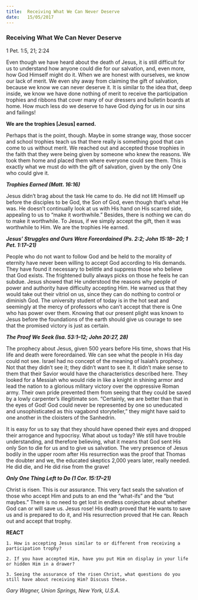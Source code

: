 ```yaml
---
title:  Receiving What We Can Never Deserve
date:   15/05/2017
---
```


### Receiving What We Can Never Deserve

1 Pet. 1:5, 21; 2:24

Even though we have heard about the death of Jesus, it is still difficult for us to understand how anyone could die for our salvation, and, even more, how God Himself might do it. When we are honest with ourselves, we know our lack of merit. We even shy away from claiming the gift of salvation, because we know we can never deserve it. It is similar to the idea that, deep inside, we know we have done nothing of merit to receive the participation trophies and ribbons that cover many of our dressers and bulletin boards at home. How much less do we deserve to have God dying for us in our sins and failings!

**We are the trophies [Jesus] earned.**

Perhaps that is the point, though. Maybe in some strange way, those soccer and school trophies teach us that there really is something good that can come to us without merit. We reached out and accepted those trophies in the faith that they were being given by someone who knew the reasons. We took them home and placed them where everyone could see them. This is exactly what we must do with the gift of salvation, given by the only One who could give it.

_**Trophies Earned (Matt. 16:16)**_

Jesus didn’t brag about the task He came to do. He did not lift Himself up before the disciples to be God, the Son of God, even though that’s what He was. He doesn’t continually look at us with His hand on His scarred side, appealing to us to “make it worthwhile.” Besides, there is nothing we can do to make it worthwhile. To Jesus, if we simply accept the gift, then it was worthwhile to Him. We are the trophies He earned.

_**Jesus’ Struggles and Ours Were Foreordained (Ps. 2:2; John 15:18– 20; 1 Pet. 1:17–21)**_

People who do not want to follow God and be held to the morality of eternity have never been willing to accept God according to His demands. They have found it necessary to belittle and suppress those who believe that God exists. The frightened bully always picks on those he feels he can subdue. Jesus showed that He understood the reasons why people of power and authority have difficulty accepting Him. He warned us that they would take out their vitriol on us, since they can do nothing to control or diminish God. The university student of today is in the hot seat and seemingly at the mercy of professors who can’t accept that there is One who has power over them. Knowing that our present plight was known to Jesus before the foundations of the earth should give us courage to see that the promised victory is just as certain.

_**The Proof We Seek (Isa. 53:1–12; John 20:27, 28)**_

The prophecy about Jesus, given 500 years before His time, shows that His life and death were foreordained. We can see what the people in His day could not see. Israel had no concept of the meaning of Isaiah’s prophecy. Not that they didn’t see it; they didn’t want to see it. It didn’t make sense to them that their Savior would have the characteristics described here. They looked for a Messiah who would ride in like a knight in shining armor and lead the nation to a glorious military victory over the oppressive Roman army. Their own pride prevented them from seeing that they could be saved by a lowly carpenter’s illegitimate son. “Certainly, we are better than that in the eyes of God! God could never be represented by one so uneducated and unsophisticated as this vagabond storyteller,” they might have said to one another in the cloisters of the Sanhedrin.

It is easy for us to say that they should have opened their eyes and dropped their arrogance and hypocrisy. What about us today? We still have trouble understanding, and therefore believing, what it means that God sent His only Son to die for us and to give us salvation. The very presence of Jesus bodily in the upper room after His resurrection was the proof that Thomas the doubter and we, the educated skeptics 2,000 years later, really needed. He did die, and He did rise from the grave!

_**Only One Thing Left to Do (1 Cor. 15:17–21)**_

Christ is risen. This is our assurance. This very fact seals the salvation of those who accept Him and puts to an end the “what-ifs” and the “but maybes.” There is no need to get lost in endless conjecture about whether God can or will save us. Jesus rose! His death proved that He wants to save us and is prepared to do it, and His resurrection proved that He can. Reach out and accept that trophy.

**REACT**

`1. How is accepting Jesus similar to or different from receiving a participation trophy?`

`2. If you have accepted Him, have you put Him on display in your life or hidden Him in a drawer?`

`3. Seeing the assurance of the risen Christ, what questions do you still have about receiving Him? Discuss these.`

_Gary Wagner, Union Springs, New York, U.S.A._